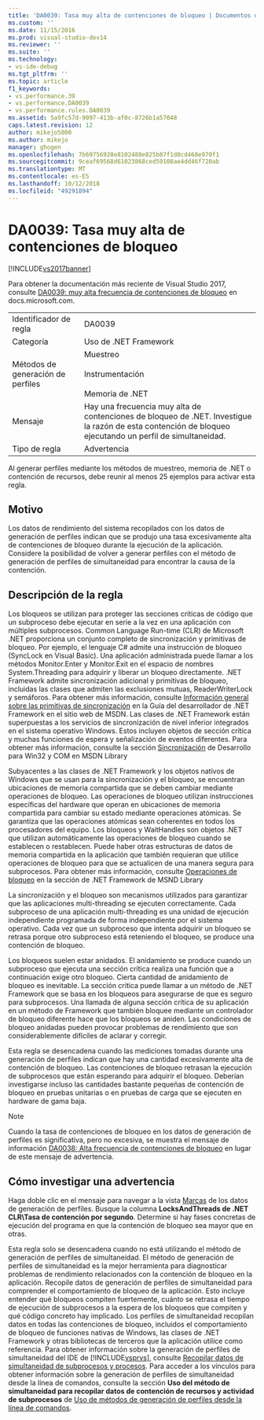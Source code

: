 ```yaml
---
title: 'DA0039: Tasa muy alta de contenciones de bloqueo | Documentos de Microsoft'
ms.custom: ''
ms.date: 11/15/2016
ms.prod: visual-studio-dev14
ms.reviewer: ''
ms.suite: ''
ms.technology:
- vs-ide-debug
ms.tgt_pltfrm: ''
ms.topic: article
f1_keywords:
- vs.performance.39
- vs.performance.DA0039
- vs.performance.rules.DA0039
ms.assetid: 5a9fc57d-9097-413b-af0c-8726b1a57048
caps.latest.revision: 12
author: mikejo5000
ms.author: mikejo
manager: ghogen
ms.openlocfilehash: 7b69756928e8102488e825b87f1d0cd468e970f1
ms.sourcegitcommit: 9ceaf69568d61023868ced59108ae4dd46f720ab
ms.translationtype: MT
ms.contentlocale: es-ES
ms.lasthandoff: 10/12/2018
ms.locfileid: "49291894"
---
```

# <a name="da0039-very-high-rate-of-lock-contentions"></a>DA0039: Tasa muy alta de contenciones de bloqueo
[!INCLUDE[vs2017banner](../includes/vs2017banner.md)]

Para obtener la documentación más reciente de Visual Studio 2017, consulte [DA0039: muy alta frecuencia de contenciones de bloqueo](https://docs.microsoft.com/visualstudio/profiling/da0039-very-high-rate-of-lock-contentions) en docs.microsoft.com.  
  
|||  
|-|-|  
|Identificador de regla|DA0039|  
|Categoría|Uso de .NET Framework|  
|Métodos de generación de perfiles|Muestreo<br /><br /> Instrumentación<br /><br /> Memoria de .NET|  
|Mensaje|Hay una frecuencia muy alta de contenciones de bloqueo de .NET. Investigue la razón de esta contención de bloqueo ejecutando un perfil de simultaneidad.|  
|Tipo de regla|Advertencia|  
  
 Al generar perfiles mediante los métodos de muestreo, memoria de .NET o contención de recursos, debe reunir al menos 25 ejemplos para activar esta regla.  
  
## <a name="cause"></a>Motivo  
 Los datos de rendimiento del sistema recopilados con los datos de generación de perfiles indican que se produjo una tasa excesivamente alta de contenciones de bloqueo durante la ejecución de la aplicación. Considere la posibilidad de volver a generar perfiles con el método de generación de perfiles de simultaneidad para encontrar la causa de la contención.  
  
## <a name="rule-description"></a>Descripción de la regla  
 Los bloqueos se utilizan para proteger las secciones críticas de código que un subproceso debe ejecutar en serie a la vez en una aplicación con múltiples subprocesos. Common Language Run-time (CLR) de Microsoft .NET proporciona un conjunto completo de sincronización y primitivas de bloqueo. Por ejemplo, el lenguaje C# admite una instrucción de bloqueo (SyncLock en Visual Basic). Una aplicación administrada puede llamar a los métodos Monitor.Enter y Monitor.Exit en el espacio de nombres System.Threading para adquirir y liberar un bloqueo directamente. .NET Framework admite sincronización adicional y primitivas de bloqueo, incluidas las clases que admiten las exclusiones mutuas, ReaderWriterLock y semáforos. Para obtener más información, consulte [Información general sobre las primitivas de sincronización](http://go.microsoft.com/fwlink/?LinkId=177867) en la Guía del desarrollador de .NET Framework en el sitio web de MSDN. Las clases de .NET Framework están superpuestas a los servicios de sincronización de nivel inferior integrados en el sistema operativo Windows. Estos incluyen objetos de sección crítica y muchas funciones de espera y señalización de eventos diferentes. Para obtener más información, consulte la sección [Sincronización](http://go.microsoft.com/fwlink/?LinkId=177869) de Desarrollo para Win32 y COM en MSDN Library  
  
 Subyacentes a las clases de .NET Framework y los objetos nativos de Windows que se usan para la sincronización y el bloqueo, se encuentran ubicaciones de memoria compartida que se deben cambiar mediante operaciones de bloqueo. Las operaciones de bloqueo utilizan instrucciones específicas del hardware que operan en ubicaciones de memoria compartida para cambiar su estado mediante operaciones atómicas. Se garantiza que las operaciones atómicas sean coherentes en todos los procesadores del equipo. Los bloqueos y WaitHandles son objetos .NET que utilizan automáticamente las operaciones de bloqueo cuando se establecen o restablecen. Puede haber otras estructuras de datos de memoria compartida en la aplicación que también requieran que utilice operaciones de bloqueo para que se actualicen de una manera segura para subprocesos. Para obtener más información, consulte [Operaciones de bloqueo](http://go.microsoft.com/fwlink/?LinkId=177870) en la sección de .NET Framework de MSND Library  
  
 La sincronización y el bloqueo son mecanismos utilizados para garantizar que las aplicaciones multi-threading se ejecuten correctamente. Cada subproceso de una aplicación multi-threading es una unidad de ejecución independiente programada de forma independiente por el sistema operativo. Cada vez que un subproceso que intenta adquirir un bloqueo se retrasa porque otro subproceso está reteniendo el bloqueo, se produce una contención de bloqueo.  
  
 Los bloqueos suelen estar anidados. El anidamiento se produce cuando un subproceso que ejecuta una sección crítica realiza una función que a continuación exige otro bloqueo. Cierta cantidad de anidamiento de bloqueo es inevitable. La sección crítica puede llamar a un método de .NET Framework que se basa en los bloqueos para asegurarse de que es seguro para subprocesos. Una llamada de alguna sección crítica de su aplicación en un método de Framework que también bloquee mediante un controlador de bloqueo diferente hace que los bloqueos se aniden. Las condiciones de bloqueo anidadas pueden provocar problemas de rendimiento que son considerablemente difíciles de aclarar y corregir.  
  
 Esta regla se desencadena cuando las mediciones tomadas durante una generación de perfiles indican que hay una cantidad excesivamente alta de contención de bloqueo. Las contenciones de bloqueo retrasan la ejecución de subprocesos que están esperando para adquirir el bloqueo. Deberían investigarse incluso las cantidades bastante pequeñas de contención de bloqueo en pruebas unitarias o en pruebas de carga que se ejecuten en hardware de gama baja.  
  
> [!NOTE]
>  Cuando la tasa de contenciones de bloqueo en los datos de generación de perfiles es significativa, pero no excesiva, se muestra el mensaje de información [DA0038: Alta frecuencia de contenciones de bloqueo](../profiling/da0038-high-rate-of-lock-contentions.md) en lugar de este mensaje de advertencia.  
  
## <a name="how-to-investigate-a-warning"></a>Cómo investigar una advertencia  
 Haga doble clic en el mensaje para navegar a la vista [Marcas](../profiling/marks-view.md) de los datos de generación de perfiles.  Busque la columna **LocksAndThreads de .NET CLR\Tasa de contención por segundo**. Determine si hay fases concretas de ejecución del programa en que la contención de bloqueo sea mayor que en otras.  
  
 Esta regla solo se desencadena cuando no está utilizando el método de generación de perfiles de simultaneidad. El método de generación de perfiles de simultaneidad es la mejor herramienta para diagnosticar problemas de rendimiento relacionados con la contención de bloqueo en la aplicación. Recopile datos de generación de perfiles de simultaneidad para comprender el comportamiento de bloqueo de la aplicación. Esto incluye entender qué bloqueos compiten fuertemente, cuánto se retrasa el tiempo de ejecución de subprocesos a la espera de los bloqueos que compiten y qué código concreto hay implicado. Los perfiles de simultaneidad recopilan datos en todas las contenciones de bloqueo, incluidos el comportamiento de bloqueo de funciones nativas de Windows, las clases de .NET Framework y otras bibliotecas de terceros que la aplicación utilice como referencia. Para obtener información sobre la generación de perfiles de simultaneidad del IDE de [!INCLUDE[vsprvs](../includes/vsprvs-md.md)], consulte [Recopilar datos de simultaneidad de subprocesos y procesos](../profiling/collecting-thread-and-process-concurrency-data.md). Para acceder a los vínculos para obtener información sobre la generación de perfiles de simultaneidad desde la línea de comandos, consulte la sección **Uso del método de simultaneidad para recopilar datos de contención de recursos y actividad de subprocesos** de [Uso de métodos de generación de perfiles desde la línea de comandos](../profiling/using-profiling-methods-to-collect-performance-data-from-the-command-line.md).

